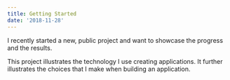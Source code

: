 ```yaml
---
title: Getting Started
date: '2018-11-28'
---
```


I recently started a new, public project and want to showcase the progress and the results.

This project illustrates the technology I use creating applications. It further illustrates the choices that I make when building an application.
